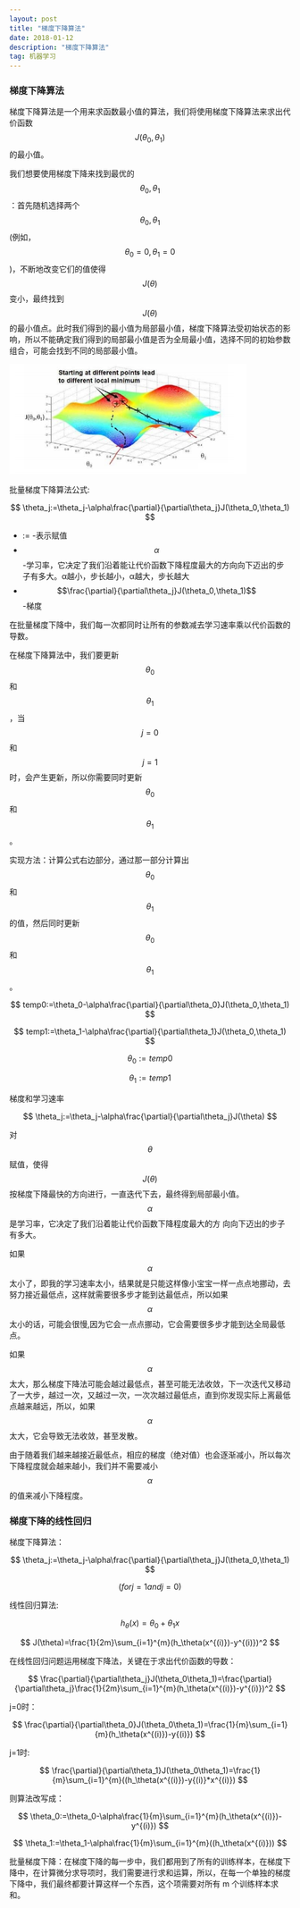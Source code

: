 ```yaml
---
layout: post
title: "梯度下降算法"
date: 2018-01-12
description: "梯度下降算法"
tag: 机器学习
---
```

### 梯度下降算法
梯度下降算法是一个用来求函数最小值的算法，我们将使用梯度下降算法来求出代价函数$$J(\theta_0,\theta_1)$$的最小值。

我们想要使用梯度下降来找到最优的$$\theta_0,\theta_1$$：首先随机选择两个$$\theta_0,\theta_1$$(例如，$$\theta_0=0,\theta_1=0$$)，不断地改变它们的值使得$$J(\theta)$$变小，最终找到$$J(\theta)$$的最小值点。此时我们得到的最小值为局部最小值，梯度下降算法受初始状态的影响，所以不能确定我们得到的局部最小值是否为全局最小值，选择不同的初始参数组合，可能会找到不同的局部最小值。

![](/images/2018-01-12/1.png)

批量梯度下降算法公式:

$$
\theta_j:=\theta_j-\alpha\frac{\partial}{\partial\theta_j}J(\theta_0,\theta_1)
$$

+ := -表示赋值
+ $$\alpha$$ -学习率，它决定了我们沿着能让代价函数下降程度最大的方向向下迈出的步子有多大。α越小，步长越小，α越大，步长越大
+ $$\frac{\partial}{\partial\theta_j}J(\theta_0,\theta_1)$$-梯度

在批量梯度下降中，我们每一次都同时让所有的参数减去学习速率乘以代价函数的导数。

在梯度下降算法中，我们要更新$$\theta_0$$和$$\theta_1$$，当$$j=0$$和$$j=1$$时，会产生更新，所以你需要同时更新$$\theta_0$$和$$\theta_1$$。

实现方法：计算公式右边部分，通过那一部分计算出$$\theta_0$$和$$\theta_1$$的值，然后同时更新$$\theta_0$$和$$\theta_1$$。

$$
temp0:=\theta_0-\alpha\frac{\partial}{\partial\theta_0}J(\theta_0,\theta_1)
$$

$$
temp1:=\theta_1-\alpha\frac{\partial}{\partial\theta_1}J(\theta_0,\theta_1)
$$

$$
\theta_0:=temp0
$$

$$
\theta_1:=temp1
$$

梯度和学习速率

$$
\theta_j:=\theta_j-\alpha\frac{\partial}{\partial\theta_j}J(\theta)
$$

对$$\theta$$赋值，使得$$J(\theta)$$按梯度下降最快的方向进行，一直迭代下去，最终得到局部最小值。$$\alpha$$是学习率，它决定了我们沿着能让代价函数下降程度最大的方
向向下迈出的步子有多大。

如果$$\alpha$$太小了，即我的学习速率太小，结果就是只能这样像小宝宝一样一点点地挪动，去努力接近最低点，这样就需要很多步才能到达最低点，所以如果$$\alpha$$太小的话，可能会很慢,因为它会一点点挪动，它会需要很多步才能到达全局最低点。

如果$$\alpha$$太大，那么梯度下降法可能会越过最低点，甚至可能无法收敛，下一次迭代又移动了一大步，越过一次，又越过一次，一次次越过最低点，直到你发现实际上离最低点越来越远，所以，如果$$\alpha$$太大，它会导致无法收敛，甚至发散。

由于随着我们越来越接近最低点，相应的梯度（绝对值）也会逐渐减小，所以每次下降程度就会越来越小，我们并不需要减小$$\alpha$$的值来减小下降程度。

### 梯度下降的线性回归

梯度下降算法：

$$
\theta_j:=\theta_j-\alpha\frac{\partial}{\partial\theta_j}J(\theta_0,\theta_1)
$$

$$
(for j = 1 and j = 0)
$$

线性回归算法:

$$
h_\theta(x)=\theta_0+\theta_1x
$$

$$
J(\theta)=\frac{1}{2m}\sum_{i=1}^{m}(h_\theta(x^{(i)})-y^{(i)})^2
$$

在线性回归问题运用梯度下降法，关键在于求出代价函数的导数：

$$
\frac{\partial}{\partial\theta_j}J(\theta_0\theta_1)=\frac{\partial}{\partial\theta_j}\frac{1}{2m}\sum_{i=1}^{m}(h_\theta(x^{(i)})-y^{(i)})^2
$$

j=0时：

$$
\frac{\partial}{\partial\theta_0}J(\theta_0\theta_1)=\frac{1}{m}\sum_{i=1}{m}(h_\theta(x^{(i)})-y{(i)})
$$

j=1时:

$$
\frac{\partial}{\partial\theta_1}J(\theta_0\theta_1)=\frac{1}{m}\sum_{i=1}^{m}((h_\theta(x^{(i)})-y{(i)}*x^{(i)})
$$

则算法改写成：

$$
\theta_0:=\theta_0-\alpha\frac{1}{m}\sum_{i=1}^{m}(h_\theta(x^{(i)})-y^{(i)})
$$

$$
\theta_1:=\theta_1-\alpha\frac{1}{m}\sum_{i=1}^{m}((h_\theta(x^{(i)}))
$$

批量梯度下降：在梯度下降的每一步中，我们都用到了所有的训练样本，在梯度下降中，在计算微分求导项时，我们需要进行求和运算，所以，在每一个单独的梯度下降中，我们最终都要计算这样一个东西，这个项需要对所有 m 个训练样本求和。